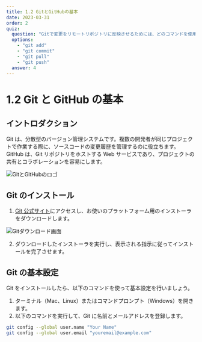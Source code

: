 ```yaml
---
title: 1.2 GitとGitHubの基本
date: 2023-03-31
order: 2
quiz:
  question: "Gitで変更をリモートリポジトリに反映させるためには、どのコマンドを使用する必要がありますか？"
  options:
    - "git add"
    - "git commit"
    - "git pull"
    - "git push"
  answer: 4
---
```


# 1.2 Git と GitHub の基本

## イントロダクション

Git は、分散型のバージョン管理システムです。複数の開発者が同じプロジェクトで作業する際に、ソースコードの変更履歴を管理するのに役立ちます。GitHub は、Git リポジトリをホストする Web サービスであり、プロジェクトの共有とコラボレーションを容易にします。

![GitとGitHubのロゴ](./dummy-images/git-and-github-logos.png)

## Git のインストール

1. [Git 公式サイト](https://git-scm.com/)にアクセスし、お使いのプラットフォーム用のインストーラをダウンロードします。

![Gitダウンロード画面](./dummy-images/download-git.png)

2. ダウンロードしたインストーラを実行し、表示される指示に従ってインストールを完了させます。

## Git の基本設定

Git をインストールしたら、以下のコマンドを使って基本設定を行いましょう。

1. ターミナル（Mac、Linux）またはコマンドプロンプト（Windows）を開きます。
2. 以下のコマンドを実行して、Git に名前とメールアドレスを登録します。

```bash
git config --global user.name "Your Name"
git config --global user.email "youremail@example.com"
```
